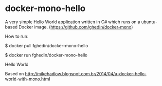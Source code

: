 docker-mono-hello
=================

A very simple Hello World application written in C# which runs on a ubuntu-based Docker image. (https://github.com/ghedin/docker-mono)

How to run:

 $ docker pull fghedin/docker-mono-hello
 
 $ docker run fghedin/docker-mono-hello

Hello World



Based on http://mikehadlow.blogspot.com.br/2014/04/a-docker-hello-world-with-mono.html
